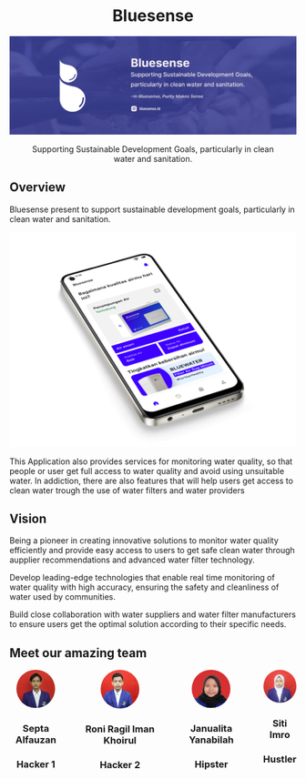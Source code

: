 <center>
<h1>Bluesense</h1>
<img src="./Bluesense cover.png" alt="cover">
<p>
Supporting Sustainable Development Goals, particularly in clean water and sanitation.
</p>
</center>

## Overview

Bluesense present to support sustainable development goals, particularly in clean water and sanitation.

![mockup app](./phone.png)

This Application also provides services for monitoring water quality, so that people or user get full access to water quality and avoid using unsuitable water.
In addiction, there are also features that will help users get access to clean water trough the use of water filters and water providers

## Vision

Being a pioneer in creating innovative solutions to monitor water quality efficiently and provide easy access to users to get safe clean water through aupplier recommendations and advanced water filter technology.

Develop leading-edge technologies that enable real time monitoring of water quality with high accuracy, ensuring the safety and cleanliness of water used by communities.

Build close collaboration with water suppliers and water filter manufacturers to ensure users get the optimal solution according to their specific needs.

## Meet our amazing team

<div style="display: flex; gap: 32px">
    <center>
        <img src="./septa.png" style="border-radius: 100px" width="68" />
        <h3>Septa Alfauzan</h3>
        <h3>Hacker 1</h3>
    </center>
    <center>
    <img src="./roni.png" style="border-radius: 100px" width="68" />
        <h3>Roni Ragil Iman Khoirul</h3>
        <h3>Hacker 2</h3>
    </center>
    <center>
    <img src="./lita.png" style="border-radius: 100px" width="68" />
        <h3>Janualita Yanabilah</h3>
        <h3>Hipster</h3>
    </center>
    <center>
    <img src="./im.png" style="border-radius: 100px" width="68" />
        <h3>Siti Imro</h3>
        <h3>Hustler</h3>
    </center>
</div>
